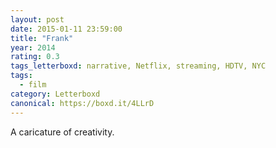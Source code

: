 ```yaml
---
layout: post 
date: 2015-01-11 23:59:00
title: "Frank"
year: 2014
rating: 0.3
tags_letterboxd: narrative, Netflix, streaming, HDTV, NYC
tags:
  - film
category: Letterboxd
canonical: https://boxd.it/4LLrD
---
```


A caricature of creativity.